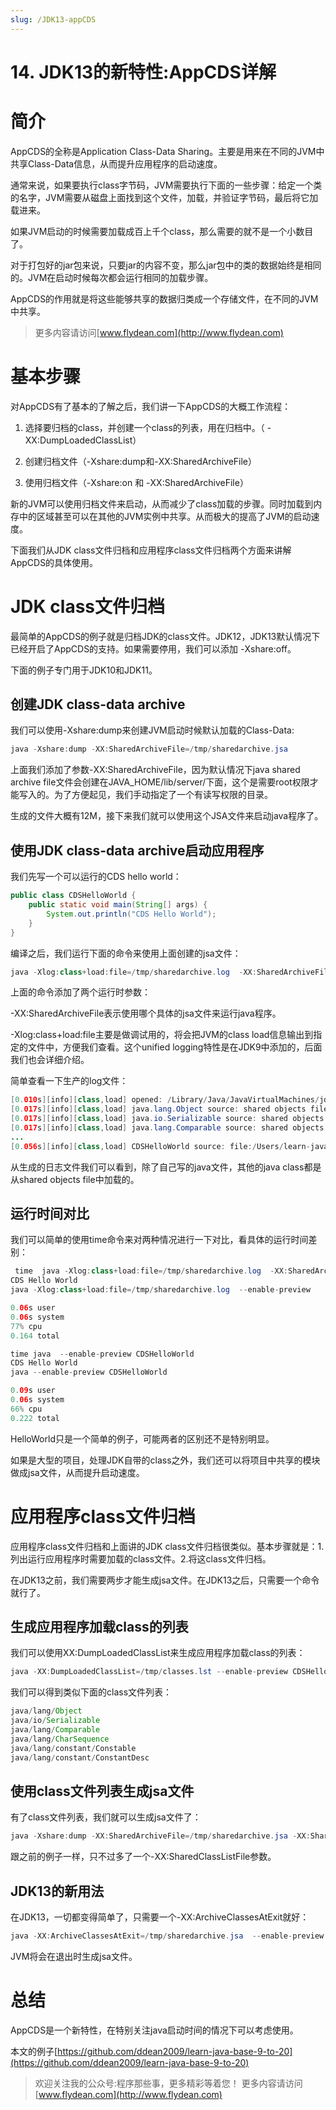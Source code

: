 ```yaml
---
slug: /JDK13-appCDS
---
```


# 14. JDK13的新特性:AppCDS详解

# 简介

AppCDS的全称是Application Class-Data Sharing。主要是用来在不同的JVM中共享Class-Data信息，从而提升应用程序的启动速度。

通常来说，如果要执行class字节码，JVM需要执行下面的一些步骤：给定一个类的名字，JVM需要从磁盘上面找到这个文件，加载，并验证字节码，最后将它加载进来。

如果JVM启动的时候需要加载成百上千个class，那么需要的就不是一个小数目了。

对于打包好的jar包来说，只要jar的内容不变，那么jar包中的类的数据始终是相同的。JVM在启动时候每次都会运行相同的加载步骤。

AppCDS的作用就是将这些能够共享的数据归类成一个存储文件，在不同的JVM中共享。

> 更多内容请访问[www.flydean.com](http://www.flydean.com)

# 基本步骤

对AppCDS有了基本的了解之后，我们讲一下AppCDS的大概工作流程：

1. 选择要归档的class，并创建一个class的列表，用在归档中。（ -XX:DumpLoadedClassList）

2. 创建归档文件（-Xshare:dump和-XX:SharedArchiveFile）

3. 使用归档文件（-Xshare:on 和 -XX:SharedArchiveFile）

新的JVM可以使用归档文件来启动，从而减少了class加载的步骤。同时加载到内存中的区域甚至可以在其他的JVM实例中共享。从而极大的提高了JVM的启动速度。

下面我们从JDK class文件归档和应用程序class文件归档两个方面来讲解AppCDS的具体使用。

# JDK class文件归档

最简单的AppCDS的例子就是归档JDK的class文件。JDK12，JDK13默认情况下已经开启了AppCDS的支持。如果需要停用，我们可以添加 -Xshare:off。

下面的例子专门用于JDK10和JDK11。

## 创建JDK class-data archive

我们可以使用-Xshare:dump来创建JVM启动时候默认加载的Class-Data:

~~~java
java -Xshare:dump -XX:SharedArchiveFile=/tmp/sharedarchive.jsa
~~~

上面我们添加了参数-XX:SharedArchiveFile，因为默认情况下java shared archive file文件会创建在JAVA_HOME/lib/server/下面，这个是需要root权限才能写入的。为了方便起见，我们手动指定了一个有读写权限的目录。

生成的文件大概有12M，接下来我们就可以使用这个JSA文件来启动java程序了。

## 使用JDK class-data archive启动应用程序

我们先写一个可以运行的CDS hello world：

~~~java
public class CDSHelloWorld {
    public static void main(String[] args) {
        System.out.println("CDS Hello World");
    }
}
~~~

编译之后，我们运行下面的命令来使用上面创建的jsa文件：

~~~java
java -Xlog:class+load:file=/tmp/sharedarchive.log  -XX:SharedArchiveFile=/tmp/sharedarchive.jsa --enable-preview CDSHelloWorld 
~~~

上面的命令添加了两个运行时参数：

-XX:SharedArchiveFile表示使用哪个具体的jsa文件来运行java程序。

-Xlog:class+load:file主要是做调试用的，将会把JVM的class load信息输出到指定的文件中，方便我们查看。这个unified logging特性是在JDK9中添加的，后面我们也会详细介绍。

简单查看一下生产的log文件：

~~~java
[0.010s][info][class,load] opened: /Library/Java/JavaVirtualMachines/jdk-14.0.1.jdk/Contents/Home/lib/modules
[0.017s][info][class,load] java.lang.Object source: shared objects file
[0.017s][info][class,load] java.io.Serializable source: shared objects file
[0.017s][info][class,load] java.lang.Comparable source: shared objects file
...
[0.056s][info][class,load] CDSHelloWorld source: file:/Users/learn-java-base-9-to-14/java-13/target/classes/
~~~

从生成的日志文件我们可以看到，除了自己写的java文件，其他的java class都是从shared objects file中加载的。

## 运行时间对比

我们可以简单的使用time命令来对两种情况进行一下对比，看具体的运行时间差别：

~~~java
 time  java -Xlog:class+load:file=/tmp/sharedarchive.log  -XX:SharedArchiveFile=/tmp/sharedarchive.jsa --enable-preview CDSHelloWorld 
CDS Hello World
java -Xlog:class+load:file=/tmp/sharedarchive.log  --enable-preview   

0.06s user 
0.06s system 
77% cpu 
0.164 total
~~~

~~~java
time java  --enable-preview CDSHelloWorld 
CDS Hello World
java --enable-preview CDSHelloWorld  

0.09s user 
0.06s system 
66% cpu 
0.222 total
~~~

HelloWorld只是一个简单的例子，可能两者的区别还不是特别明显。

如果是大型的项目，处理JDK自带的class之外，我们还可以将项目中共享的模块做成jsa文件，从而提升启动速度。

# 应用程序class文件归档

应用程序class文件归档和上面讲的JDK class文件归档很类似。基本步骤就是：1.列出运行应用程序时需要加载的class文件。2.将这class文件归档。

在JDK13之前，我们需要两步才能生成jsa文件。在JDK13之后，只需要一个命令就行了。

## 生成应用程序加载class的列表

我们可以使用XX:DumpLoadedClassList来生成应用程序加载class的列表：

~~~java
java -XX:DumpLoadedClassList=/tmp/classes.lst --enable-preview CDSHelloWorld 
~~~

我们可以得到类似下面的class文件列表：

~~~java
java/lang/Object
java/io/Serializable
java/lang/Comparable
java/lang/CharSequence
java/lang/constant/Constable
java/lang/constant/ConstantDesc
~~~

## 使用class文件列表生成jsa文件

有了class文件列表，我们就可以生成jsa文件了：

~~~java
java -Xshare:dump -XX:SharedArchiveFile=/tmp/sharedarchive.jsa -XX:SharedClassListFile=/tmp/classes.lst  --enable-preview CDSHelloWorld 
~~~

跟之前的例子一样，只不过多了一个-XX:SharedClassListFile参数。

## JDK13的新用法

在JDK13，一切都变得简单了，只需要一个-XX:ArchiveClassesAtExit就好：

~~~java
java -XX:ArchiveClassesAtExit=/tmp/sharedarchive.jsa  --enable-preview CDSHelloWorld 
~~~

JVM将会在退出时生成jsa文件。

# 总结

AppCDS是一个新特性，在特别关注java启动时间的情况下可以考虑使用。

本文的例子[https://github.com/ddean2009/learn-java-base-9-to-20](https://github.com/ddean2009/learn-java-base-9-to-20)

> 欢迎关注我的公众号:程序那些事，更多精彩等着您！
> 更多内容请访问 [www.flydean.com](http://www.flydean.com)

